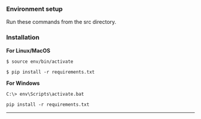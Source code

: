 ### Environment setup

Run these commands from the src directory.

### Installation

**For Linux/MacOS**

```shell
$ source env/bin/activate
```

```shell
$ pip install -r requirements.txt
```

**For Windows**

```shell
C:\> env\Scripts\activate.bat
```

```shell
pip install -r requirements.txt
```


---
